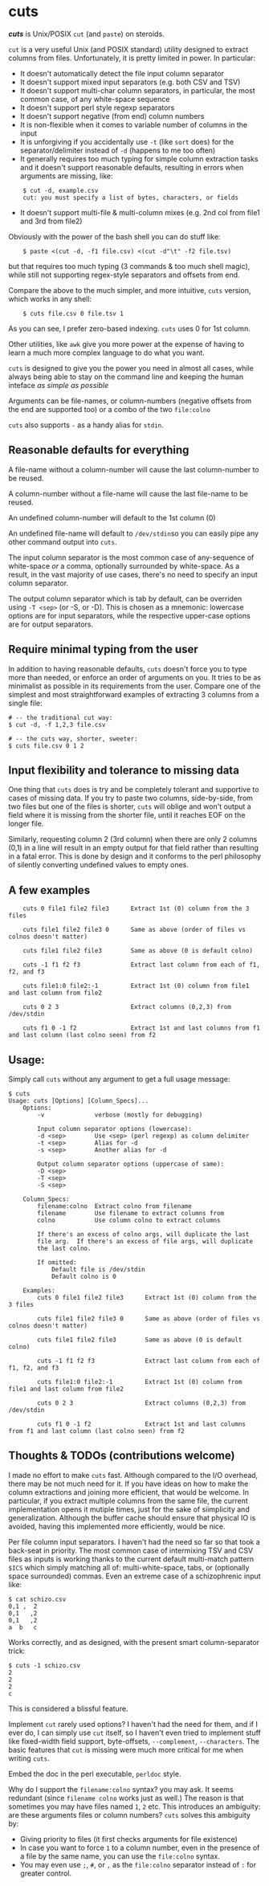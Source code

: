 cuts
====

***cuts*** is Unix/POSIX `cut` (and `paste`) on steroids.

`cut` is a very useful Unix (and POSIX standard) utility designed to
extract columns from files.  Unfortunately, it is pretty limited in power.
In particular:

- It doesn't automatically detect the file input column separator
- It doesn't support mixed input separators (e.g. both CSV and TSV)
- It doesn't support multi-char column separators, in particular,
  the most common case, of any white-space sequence
- It doesn't support perl style regexp separators
- It doesn't support negative (from end) column numbers
- It is non-flexible when it comes to variable number of columns in the input
- It is unforgiving if you accidentally use `-t` (like `sort` does) for the separator/delimiter instead of `-d` (happens to me too often)
- It generally requires too much typing for simple column extraction tasks
  and it doesn't support reasonable defaults, resulting in errors when arguments are missing, like:
```
    $ cut -d, example.csv
    cut: you must specify a list of bytes, characters, or fields
```
- It doesn't support multi-file & multi-column mixes (e.g. 2nd col
  from file1 and 3rd from file2)

Obviously with the power of the bash shell you can do stuff like:
```
    $ paste <(cut -d, -f1 file.csv) <(cut -d"\t" -f2 file.tsv)
```

but that requires too much typing (3 commands & too much shell
magic), while still not supporting regex-style separators and
offsets from end.

Compare the above to the much simpler, and more intuitive, `cuts` version,
which works in any shell:
```
    $ cuts file.csv 0 file.tsv 1
```

As you can see, I prefer zero-based indexing.  `cuts` uses 0 for 1st
column.

Other utilities, like `awk` give you more power at the expense of
having to learn a much more complex language to do what you want.

`cuts` is designed to give you the power you need in almost all cases,
while always being able to stay on the command line and keeping
the human inteface _as simple as possible_

Arguments can be file-names, or column-numbers (negative offsets
from the end are supported too) or a combo of the two `file:colno`

`cuts` also supports `-` as a handy alias for `stdin`.


## Reasonable defaults for everything

A file-name without a column-number will cause the last
column-number to be reused.

A column-number without a file-name will cause the last
file-name to be reused.

An undefined column-number will default to the 1st column (0)

An undefined file-name will default to `/dev/stdin`so you can easily pipe
any other command output into `cuts`.

The input column separator is the most common case of any-sequence
of white-space *or* a comma, optionally surrounded by white-space.
As a result, in the vast majority of use cases, there's no need to
specify an input column separator.

The output column separator which is tab by default, can be
overriden using `-T <sep>` (or -S, or -D).  This is chosen
as a mnemonic: lowercase options are for input separators, while
the respective upper-case options are for output separators.

## Require minimal typing from the user

In addition to having reasonable defaults, `cuts` doesn't force you
to type more than needed, or enforce an order of arguments on you.
It tries to be as minimalist as possible in its requirements from the user.
Compare one of the simplest and most straightforward examples of
extracting 3 columns from a single file:

```
# -- the traditional cut way:
$ cut -d, -f 1,2,3 file.csv

# -- the cuts way, shorter, sweeter:
$ cuts file.csv 0 1 2
```


## Input flexibility and tolerance to missing data

One thing that `cuts` does is try and be completely tolerant
and supportive to cases of missing data.  If you try to paste two columns,
side-by-side, from two files but one of the files is shorter,
`cuts` will oblige and won't output a field where it is missing
from the shorter file, until it reaches EOF on the longer file.

Similarly, requesting column 2 (3rd column) when there are only
2 columns (0,1) in a line will result in an empty output for that
field rather than resulting in a fatal error.  This is done by
design and it conforms to the perl philosophy of silently converting
undefined values to empty ones.

## A few examples
```
    cuts 0 file1 file2 file3      Extract 1st (0) column from the 3 files

    cuts file1 file2 file3 0      Same as above (order of files vs colnos doesn't matter)

    cuts file1 file2 file3        Same as above (0 is default colno)

    cuts -1 f1 f2 f3              Extract last column from each of f1, f2, and f3

    cuts file1:0 file2:-1         Extract 1st (0) column from file1 and last column from file2

    cuts 0 2 3                    Extract columns (0,2,3) from /dev/stdin

    cuts f1 0 -1 f2               Extract 1st and last columns from f1 and last column (last colno seen) from f2
```

## Usage:

Simply call `cuts` without any argument to get a full usage message:

```
$ cuts
Usage: cuts [Options] [Column_Specs]...
    Options:
        -v              verbose (mostly for debugging)

        Input column separator options (lowercase):
        -d <sep>        Use <sep> (perl regexp) as column delimiter
        -t <sep>        Alias for -d
        -s <sep>        Another alias for -d
    
        Output column separator options (uppercase of same):
        -D <sep>
        -T <sep>
        -S <sep>

    Column_Specs:
        filename:colno  Extract colno from filename
        filename        Use filename to extract columns from
        colno           Use column colno to extract columns

        If there's an excess of colno args, will duplicate the last
        file arg.  If there's an excess of file args, will duplicate
        the last colno.

        If omitted:
            Default file is /dev/stdin
            Default colno is 0

    Examples:
        cuts 0 file1 file2 file3      Extract 1st (0) column from the 3 files

        cuts file1 file2 file3 0      Same as above (order of files vs colnos doesn't matter)

        cuts file1 file2 file3        Same as above (0 is default colno)

        cuts -1 f1 f2 f3              Extract last column from each of f1, f2, and f3

        cuts file1:0 file2:-1         Extract 1st (0) column from file1 and last column from file2

        cuts 0 2 3                    Extract columns (0,2,3) from /dev/stdin

        cuts f1 0 -1 f2               Extract 1st and last columns from f1 and last column (last colno seen) from f2
```

## Thoughts & TODOs (contributions welcome)

I made no effort to make `cuts` fast.  Although compared to the
I/O overhead, there may be not much need for it.  If you have ideas
on how to make the column extractions and joining more efficient,
that would be welcome.  In particular, if you extract multiple columns
from the same file, the current implementation opens it mutiple times,
just for the sake of siimplicity and generalization.  Although the
buffer cache should ensure that physical IO is avoided, having this
implemented more efficiently, would be nice.

Per file column input separators.  I haven't had the need so far so
that took a back-seat in priority.  The most common case of
intermixing TSV and CSV files as inputs is working thanks to
the current default multi-match pattern `$ICS` which simply
matching all of: multi-white-space, tabs, or (optionally space surrounded)
commas.  Even an extreme case of a schizophrenic input like:
```
$ cat schizo.csv
0,1 ,  2
0,1   ,2
0,1   ,2
a  b   c
```

Works correctly, and as designed, with the present smart column-separator trick:
```
$ cuts -1 schizo.csv
2
2
2
c
```

This is considered a blissful feature.

Implement `cut` rarely used options?  I haven't had the need for
them, and if I ever do, I can simply use `cut` itself, so I haven't
even tried to implement stuff like fixed-width field support,
byte-offsets, `--complement`, `--characters`.   The basic features
that `cut` is missing were much more critical for me when writing `cuts`.

Embed the doc in the perl executable, `perldoc` style.

Why do I support the `filename:colno` syntax? you may ask.
It seems redundant (since `filename colno` works just as well.)
The reason is that sometimes you may have files named `1`, `2` etc.
This introduces an ambiguity: are these arguments files or column numbers?
`cuts` solves this ambiguity by:

- Giving priority to files (it first checks arguments for file existence)
- In case you want to force `1` to a column number, even in the
  presence of a file by the same name, you can use the `file:colno` syntax.
- You may even use `;`, `#`, or `,` as the `file:colno` separator instead
  of `:` for greater control.


